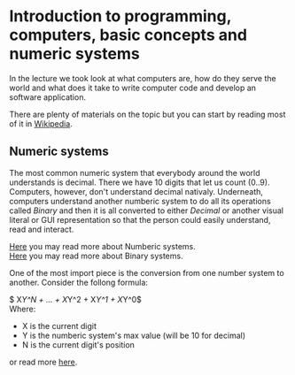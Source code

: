 # Introduction to programming, computers, basic concepts and numeric systems

In the lecture we took look at what computers are, how do they serve the world and what does it take to write computer code and develop an software application.

There are plenty of materials on the topic but you can start by reading most of it in [Wikipedia](https://en.wikipedia.org/wiki/Software_development).

## Numeric systems
The most common numeric system that everybody around the world understands is decimal. There we have 10 digits that let us count (0..9).  Computers, however, don't understand decimal nativaly. Underneath, computers understand another numberic system to do all its operations called *Binary* and then it is all converted to either *Decimal* or another visual literal or GUI representation so that the person could easily understand, read and interact.

[Here](https://en.wikipedia.org/wiki/Numeral_system) you may read more about Numberic systems.\
[Here](https://en.wikipedia.org/wiki/Binary_number) you may read more about Binary systems.

One of the most import piece is the conversion from one number system to another. Consider the follong formula:

$ X*Y^N + ... + X*Y^2 + X*Y^1 + X*Y^0$\
Where:
* X is the current digit
* Y is the numberic system's max value (will be 10 for decimal)
* N is the current digit's position

or read more [here](https://en.wikipedia.org/wiki/Binary_number#Conversion_to_and_from_other_numeral_systems).